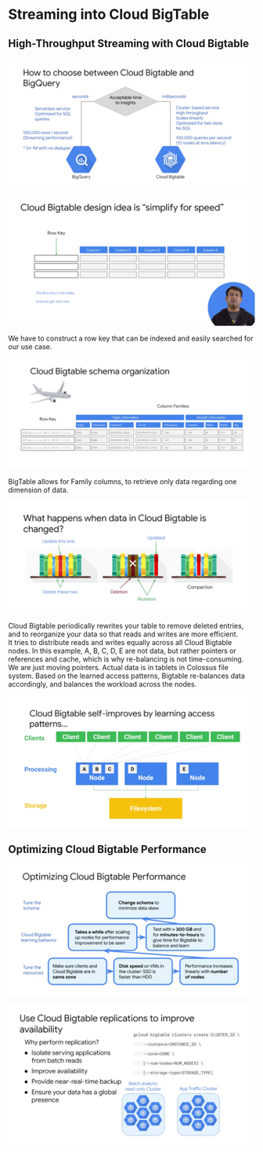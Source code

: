 # Streaming into Cloud BigTable

## High-Throughput Streaming with Cloud Bigtable

![alt text](./imgs//w2/img8.png "Image")

![alt text](./imgs//w2/img9.png "Image")

We have to construct a row key that can be indexed and easily searched for our use case.


![alt text](./imgs//w2/img10.png "Image")

BigTable allows for Family columns, to retrieve only data regarding one dimension of data.

![alt text](./imgs//w2/img11.png "Image")

Cloud Bigtable periodically rewrites your table to remove deleted entries, and to reorganize your data so that reads and writes are more efficient.   
It tries to distribute reads and writes equally across all Cloud Bigtable nodes. 
In this example, A, B, C, D, E are not data, but rather pointers or references and cache, which is why re-balancing is not time-consuming. 
We are just moving pointers. Actual data is in tablets in Colossus file system. 
Based on the learned access patterns, Bigtable re-balances data accordingly, and balances the workload across the nodes. 

![alt text](./imgs//w2/img12.png "Image")

## Optimizing Cloud Bigtable Performance

![alt text](./imgs//w2/img13.png "Image")

![alt text](./imgs//w2/img14.png "Image")

